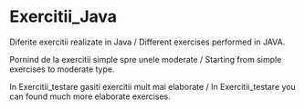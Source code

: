 # Exercitii_Java

Diferite exercitii realizate in Java / Different exercises performed in JAVA.

Pornind de la exercitii simple spre unele moderate / Starting from simple exercises to moderate type.

In Exercitii_testare gasiti exercitii mult mai elaborate / In Exercitii_testare you can found much more elaborate exercises. 
